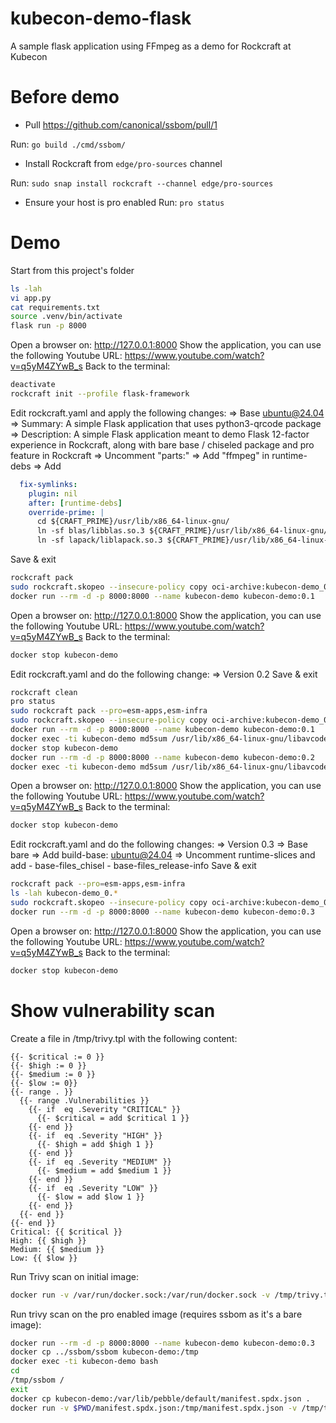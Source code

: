 # kubecon-demo-flask
A sample flask application using FFmpeg as a demo for Rockcraft at Kubecon


# Before demo
- Pull https://github.com/canonical/ssbom/pull/1

Run: `go build ./cmd/ssbom/`

- Install Rockcraft from `edge/pro-sources` channel

Run: `sudo snap install rockcraft --channel edge/pro-sources`

- Ensure your host is pro enabled
Run: `pro status`

# Demo

Start from this project's folder
```bash
ls -lah
vi app.py
cat requirements.txt
source .venv/bin/activate
flask run -p 8000
```

Open a browser on: http://127.0.0.1:8000
Show the application, you can use the following Youtube URL: https://www.youtube.com/watch?v=q5yM4ZYwB_s
Back to the terminal:
```bash
deactivate
rockcraft init --profile flask-framework
```

Edit rockcraft.yaml and apply the following changes:
	=> Base ubuntu@24.04
	=> Summary: A simple Flask application that uses python3-qrcode package
	=> Description:
  A simple Flask application meant to demo Flask 12-factor experience
  in Rockcraft, along with bare base / chiseled package and pro
  feature in Rockcraft
  	=> Uncomment "parts:"
  	=> Add "ffmpeg" in runtime-debs
  	=> Add
```yaml
  fix-symlinks:
    plugin: nil
    after: [runtime-debs]
    override-prime: |
      cd ${CRAFT_PRIME}/usr/lib/x86_64-linux-gnu/
      ln -sf blas/libblas.so.3 ${CRAFT_PRIME}/usr/lib/x86_64-linux-gnu/libblas.so.3
      ln -sf lapack/liblapack.so.3 ${CRAFT_PRIME}/usr/lib/x86_64-linux-gnu/liblapack.so.3
```
Save & exit
```bash
rockcraft pack
sudo rockcraft.skopeo --insecure-policy copy oci-archive:kubecon-demo_0.1_amd64.rock docker-daemon:kubecon-demo:0.1
docker run --rm -d -p 8000:8000 --name kubecon-demo kubecon-demo:0.1
```

Open a browser on: http://127.0.0.1:8000
Show the application, you can use the following Youtube URL: https://www.youtube.com/watch?v=q5yM4ZYwB_s
Back to the terminal:
```bash
docker stop kubecon-demo
```

Edit rockcraft.yaml and do the following change:
	=> Version 0.2
Save & exit
```bash
rockcraft clean
pro status
sudo rockcraft pack --pro=esm-apps,esm-infra
sudo rockcraft.skopeo --insecure-policy copy oci-archive:kubecon-demo_0.2_amd64.rock docker-daemon:kubecon-demo:0.2
docker run --rm -d -p 8000:8000 --name kubecon-demo kubecon-demo:0.1
docker exec -ti kubecon-demo md5sum /usr/lib/x86_64-linux-gnu/libavcodec.so.60.31.102
docker stop kubecon-demo
docker run --rm -d -p 8000:8000 --name kubecon-demo kubecon-demo:0.2
docker exec -ti kubecon-demo md5sum /usr/lib/x86_64-linux-gnu/libavcodec.so.60.31.102
```

Open a browser on: http://127.0.0.1:8000
Show the application, you can use the following Youtube URL: https://www.youtube.com/watch?v=q5yM4ZYwB_s
Back to the terminal:
```bash
docker stop kubecon-demo
```

Edit rockcraft.yaml and do the following changes:
	=> Version 0.3
	=> Base bare
	=> Add build-base: ubuntu@24.04
	=> Uncomment runtime-slices and add
           - base-files_chisel
           - base-files_release-info
Save & exit
```bash
rockcraft pack --pro=esm-apps,esm-infra
ls -lah kubecon-demo_0.*
sudo rockcraft.skopeo --insecure-policy copy oci-archive:kubecon-demo_0.3_amd64.rock docker-daemon:kubecon-demo:0.3
docker run --rm -d -p 8000:8000 --name kubecon-demo kubecon-demo:0.3
```
Open a browser on: http://127.0.0.1:8000
Show the application, you can use the following Youtube URL: https://www.youtube.com/watch?v=q5yM4ZYwB_s
Back to the terminal:
```bash
docker stop kubecon-demo
```

# Show vulnerability scan

Create a file in /tmp/trivy.tpl with the following content:
```
{{- $critical := 0 }}
{{- $high := 0 }}
{{- $medium := 0 }}
{{- $low := 0}}
{{- range . }}
  {{- range .Vulnerabilities }}
    {{- if  eq .Severity "CRITICAL" }}
      {{- $critical = add $critical 1 }}
    {{- end }}
    {{- if  eq .Severity "HIGH" }}
      {{- $high = add $high 1 }}
    {{- end }}
    {{- if  eq .Severity "MEDIUM" }}
      {{- $medium = add $medium 1 }}
    {{- end }}
    {{- if  eq .Severity "LOW" }}
      {{- $low = add $low 1 }}
    {{- end }}
  {{- end }}
{{- end }}
Critical: {{ $critical }}
High: {{ $high }}
Medium: {{ $medium }}
Low: {{ $low }}
```

Run Trivy scan on initial image:
```bash
docker run -v /var/run/docker.sock:/var/run/docker.sock -v /tmp/trivy.tpl:/tmp/trivy.tpl -v $PWD/.trivyignore:/tmp/.trivyignore aquasec/trivy image -q --ignorefile /tmp/.trivyignore --scanners vuln --format template --template "@/tmp/trivy.tpl" kubecon-demo:0.1
```

Run trivy scan on the pro enabled image (requires ssbom as it's a bare image):
```bash
docker run --rm -d -p 8000:8000 --name kubecon-demo kubecon-demo:0.3
docker cp ../ssbom/ssbom kubecon-demo:/tmp
docker exec -ti kubecon-demo bash
cd
/tmp/ssbom /
exit
docker cp kubecon-demo:/var/lib/pebble/default/manifest.spdx.json .
docker run -v $PWD/manifest.spdx.json:/tmp/manifest.spdx.json -v /tmp/trivy.tpl:/tmp/trivy.tpl -v $PWD/.trivyignore:/tmp/.trivyignore aquasec/trivy sbom -q --ignorefile /tmp/.trivyignore --scanners vuln --format template --template "@/tmp/trivy.tpl" /tmp/manifest.spdx.json
```
